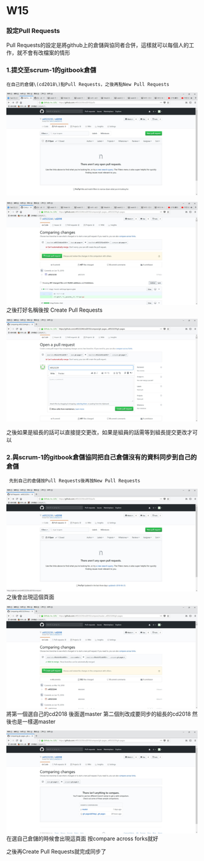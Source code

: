 # W15

### 設定Pull Requests

Pull Requests的設定是將github上的倉儲與協同者合併，這樣就可以每個人的工作，就不會有改檔案的情形

### 1.提交至scrum-1的gitbook倉儲

```
在自己的倉儲\(cd2018\)點Pull Requests，之後再點New Pull Requests
```

![](/assets/P1.jpg)

![](/assets/P2.jpg)之後打好名稱後按 Create Pull Requests

![](/assets/P3.jpg)

之後如果是組長的話可以直接提交更改，如果是組員的話需等到組長提交更改才可以

### 2.與scrum-1的gitbook倉儲協同把自己倉儲沒有的資料同步到自己的倉儲

```
 先到自己的倉儲按Pull Requests後再按New Pull Requests
```

![](/assets/P4.jpg)之後會出現這個頁面

![](/assets/P5.jpg)將第一個選自己的cd2018 後面選master 第二個則改成要同步的組長的cd2018 然後也是一樣選master

![](/assets/P6.jpg)在選自己倉儲的時候會出現這頁面 按compare across forks就好

之後再Create Pull Requests就完成同步了

